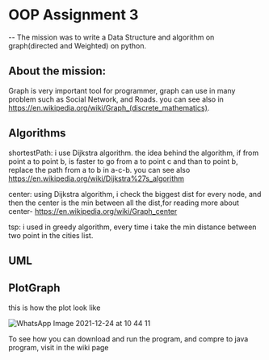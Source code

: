 # OOP Assignment 3
--
The mission was to write a Data Structure and algorithm on graph(directed and Weighted) on python.

About the mission:
--
Graph is very important tool for programmer, graph can use in many problem such as Social Network, and Roads. you can see also in https://en.wikipedia.org/wiki/Graph_(discrete_mathematics).

Algorithms
--

shortestPath: i use Dijkstra algorithm. the idea behind the algorithm, if from point a to point b, is faster to go from a to point c and than to point b, replace the path from a to b in a-c-b. you can see also https://en.wikipedia.org/wiki/Dijkstra%27s_algorithm

center: using Dijkstra algorithm, i check the biggest dist for every node, and then the center is the min between all the dist,for reading more about center- https://en.wikipedia.org/wiki/Graph_center

tsp: i used in greedy algorithm, every time i take the min distance between two point in the cities list.

UML
--

PlotGraph
--
this is how the plot look like

![WhatsApp Image 2021-12-24 at 10 44 11](https://user-images.githubusercontent.com/93682110/147407545-8dcbb12b-71de-4ede-86f2-08ee03ad56c8.jpeg)


To see how you can download and run the program, and compre to java program, visit in the wiki page
